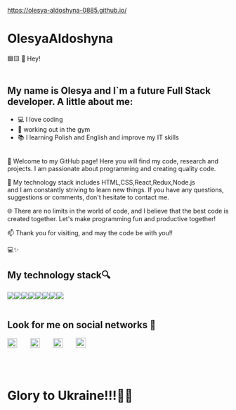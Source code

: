 https://olesya-aldoshyna-0885.github.io/

# OlesyaAldoshyna

🟦🟨 👋 Hey!
<br />
<br />

## My name is Olesya and I`m a future Full Stack developer. A little about me:

- 💻 I love coding
- 💪 working out in the gym
- 📚 I learning Polish and English and improve my IT skills
  <br />
  <br />

👋 Welcome to my GitHub page! Here you will find my code, research and projects. I am passionate about programming and creating quality code.

🚀 My technology stack includes HTML,CSS,React,Redux,Node.js  
and I am constantly striving to learn new things. If you have any questions, suggestions or comments, don't hesitate to contact me.

🌐 There are no limits in the world of code, and I believe that the best code is created together. Let's make programming fun and productive together!

📫 Thank you for visiting, and may the code be with you!!

💻✨

## My technology stack🔍

<div style="display: flex;">
<img src="https://img.shields.io/badge/React-E34F26?style=for-the-badge&logo=React&logoColor=fff&color=fuchsia"/>
<img src="https://img.shields.io/badge/Redux-E34F26?style=for-the-badge&logo=Redux&logoColor=fff&color=purple"/>
<img src="https://img.shields.io/badge/JS-E34F26?style=for-the-badge&logo=JavaScript&logoColor=fff&color=yellow"/>
<img src="https://img.shields.io/badge/HTML-E34F26?style=for-the-badge&logo=HTML5&logoColor=fff"/>
<img src="https://img.shields.io/badge/CSS-1572B6?style=for-the-badge&logo=CSS3&logoColor=fff"/>
<img src="https://img.shields.io/badge/SASS-CC6699?style=for-the-badge&logo=SASS&logoColor=fff"/>
<img src="https://img.shields.io/badge/BEM-FF8C00?style=for-the-badge&logo=BEM&logoColor=fff"/>
<img src="https://img.shields.io/badge/GitHub-181717?style=for-the-badge&logo=GitHub&logoColor=fff"/>
</div>
<br />

## Look for me on social networks 👀

<div style="display: flex; align-items: center; gap: 30px;">
<a href="https://www.instagram.com/kyrylenkovova/"><img width="22px" height="22px" src="https://upload.wikimedia.org/wikipedia/commons/thumb/a/a5/Instagram_icon.png/2048px-Instagram_icon.png" /></a>
<a href="https://twitter.com/VovaKyrylenko?t=rD6wqYNh0yCksM3it_KgOg&s=09"><img height="22px" src="https://www.edigitalagency.com.au/wp-content/uploads/Twitter-logo-png.png" /></a>
<a href="https://www.facebook.com/vova.kyrylenko.5"><img height="22px" src="https://upload.wikimedia.org/wikipedia/commons/thumb/0/05/Facebook_Logo_%282019%29.png/768px-Facebook_Logo_%282019%29.png" /></a>
<a href="https://t.me/kyrylenkovova"><img height="23px" src="https://upload.wikimedia.org/wikipedia/commons/5/5c/Telegram_Messenger.png" /></a>
</div>
<br />
<br />
<br />

# Glory to Ukraine!!!💙💛

<!--
- 🔭 I’m currently working on ...
- 🌱 I’m currently learning ...
- 👯 I’m looking to collaborate on ...
- 🤔 I’m looking for help with ...
- 💬 Ask me about ...
- 📫 How to reach me: ...
- 😄 Pronouns: ...
- ⚡ Fun fact: ...
-->
